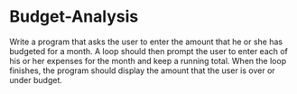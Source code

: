 # Budget-Analysis
<p>Write a program that asks the user to enter the amount that he or she has 
budgeted for a month. A loop should then prompt the user to enter each of his 
or her expenses for the month and keep a running total. When the loop finishes, 
the program should display the amount that the user is over or under budget. </p>
